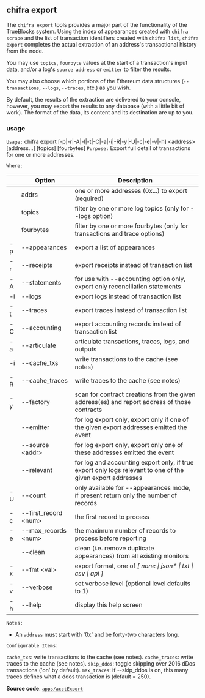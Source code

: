 ## chifra export

The `chifra export` tools provides a major part of the functionality of the TrueBlocks system. Using the index of appearances created with `chifra scrape` and the list of transaction identifiers created with `chifra list`, `chifra export` completes the actual extraction of an address's transactional history from the node.

You may use `topics`, `fourbyte` values at the start of a transaction's input data, and/or a log's `source address` or `emitter` to filter the results.

You may also choose which portions of the Ethereum data structures (`--transactions`, `--logs`, `--traces`, etc.) as you wish.

By default, the results of the extraction are delivered to your console, however, you may export the results to any database (with a little bit of work). The format of the data, its content and its destination are up to you.

### usage

`Usage:`    chifra export [-p|-r|-A|-l|-t|-C|-a|-i|-R|-y|-U|-c|-e|-v|-h] &lt;address&gt; [address...] [topics] [fourbytes]
`Purpose:`  Export full detail of transactions for one or more addresses.

`Where:`

|     | Option                     | Description                                                                                                |
| --- | -------------------------- | ---------------------------------------------------------------------------------------------------------- |
|     | addrs                      | one or more addresses (0x...) to export (required)                                                         |
|     | topics                     | filter by one or more log topics (only for --logs option)                                                  |
|     | fourbytes                  | filter by one or more fourbytes (only for transactions and trace options)                                  |
| -p  | --appearances              | export a list of appearances                                                                               |
| -r  | --receipts                 | export receipts instead of transaction list                                                                |
| -A  | --statements               | for use with --accounting option only, export only reconciliation statements                               |
| -l  | --logs                     | export logs instead of transaction list                                                                    |
| -t  | --traces                   | export traces instead of transaction list                                                                  |
| -C  | --accounting               | export accounting records instead of transaction list                                                      |
| -a  | --articulate               | articulate transactions, traces, logs, and outputs                                                         |
| -i  | --cache_txs                | write transactions to the cache (see notes)                                                                |
| -R  | --cache_traces             | write traces to the cache (see notes)                                                                      |
| -y  | --factory                  | scan for contract creations from the given address(es) and report address of those contracts               |
|     | --emitter                  | for log export only, export only if one of the given export addresses emitted the event                    |
|     | --source &lt;addr&gt;      | for log export only, export only one of these addresses emitted the event                                  |
|     | --relevant                 | for log and accounting export only, if true export only logs relevant to one of the given export addresses |
| -U  | --count                    | only available for --appearances mode, if present return only the number of records                        |
| -c  | --first_record &lt;num&gt; | the first record to process                                                                                |
| -e  | --max_records &lt;num&gt;  | the maximum number of records to process before reporting                                                  |
|     | --clean                    | clean (i.e. remove duplicate appearances) from all existing monitors                                       |
| -x  | --fmt &lt;val&gt;          | export format, one of *[ none \| json\* \| txt \| csv \| api ]*                                            |
| -v  | --verbose                  | set verbose level (optional level defaults to 1)                                                           |
| -h  | --help                     | display this help screen                                                                                   |

`Notes:`

- An `address` must start with '0x' and be forty-two characters long.

`Configurable Items:`

`cache_txs`: write transactions to the cache (see notes).
`cache_traces`: write traces to the cache (see notes).
`skip_ddos`: toggle skipping over 2016 dDos transactions ('on' by default).
`max_traces`: if --skip_ddos is on, this many traces defines what a ddos transaction
  is (default = 250).

**Source code**: [`apps/acctExport`](https://github.com/TrueBlocks/trueblocks-core/tree/master/src/apps/acctExport)

